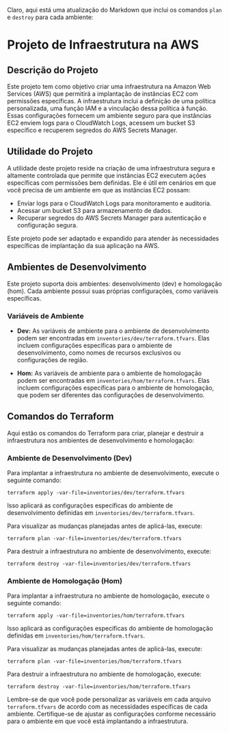 Claro, aqui está uma atualização do Markdown que inclui os comandos `plan` e `destroy` para cada ambiente:

# Projeto de Infraestrutura na AWS

## Descrição do Projeto

Este projeto tem como objetivo criar uma infraestrutura na Amazon Web Services (AWS) que permitirá a implantação de instâncias EC2 com permissões específicas. A infraestrutura inclui a definição de uma política personalizada, uma função IAM e a vinculação dessa política à função. Essas configurações fornecem um ambiente seguro para que instâncias EC2 enviem logs para o CloudWatch Logs, acessem um bucket S3 específico e recuperem segredos do AWS Secrets Manager.

## Utilidade do Projeto

A utilidade deste projeto reside na criação de uma infraestrutura segura e altamente controlada que permite que instâncias EC2 executem ações específicas com permissões bem definidas. Ele é útil em cenários em que você precisa de um ambiente em que as instâncias EC2 possam:

- Enviar logs para o CloudWatch Logs para monitoramento e auditoria.
- Acessar um bucket S3 para armazenamento de dados.
- Recuperar segredos do AWS Secrets Manager para autenticação e configuração segura.

Este projeto pode ser adaptado e expandido para atender às necessidades específicas de implantação da sua aplicação na AWS.

## Ambientes de Desenvolvimento

Este projeto suporta dois ambientes: desenvolvimento (dev) e homologação (hom). Cada ambiente possui suas próprias configurações, como variáveis específicas.

### Variáveis de Ambiente

- **Dev:** As variáveis de ambiente para o ambiente de desenvolvimento podem ser encontradas em `inventories/dev/terraform.tfvars`. Elas incluem configurações específicas para o ambiente de desenvolvimento, como nomes de recursos exclusivos ou configurações de região.

- **Hom:** As variáveis de ambiente para o ambiente de homologação podem ser encontradas em `inventories/hom/terraform.tfvars`. Elas incluem configurações específicas para o ambiente de homologação, que podem ser diferentes das configurações de desenvolvimento.

## Comandos do Terraform

Aqui estão os comandos do Terraform para criar, planejar e destruir a infraestrutura nos ambientes de desenvolvimento e homologação:

### Ambiente de Desenvolvimento (Dev)

Para implantar a infraestrutura no ambiente de desenvolvimento, execute o seguinte comando:

```shell
terraform apply -var-file=inventories/dev/terraform.tfvars
```

Isso aplicará as configurações específicas do ambiente de desenvolvimento definidas em `inventories/dev/terraform.tfvars`.

Para visualizar as mudanças planejadas antes de aplicá-las, execute:

```shell
terraform plan -var-file=inventories/dev/terraform.tfvars
```

Para destruir a infraestrutura no ambiente de desenvolvimento, execute:

```shell
terraform destroy -var-file=inventories/dev/terraform.tfvars
```

### Ambiente de Homologação (Hom)

Para implantar a infraestrutura no ambiente de homologação, execute o seguinte comando:

```shell
terraform apply -var-file=inventories/hom/terraform.tfvars
```

Isso aplicará as configurações específicas do ambiente de homologação definidas em `inventories/hom/terraform.tfvars`.

Para visualizar as mudanças planejadas antes de aplicá-las, execute:

```shell
terraform plan -var-file=inventories/hom/terraform.tfvars
```

Para destruir a infraestrutura no ambiente de homologação, execute:

```shell
terraform destroy -var-file=inventories/hom/terraform.tfvars
```

Lembre-se de que você pode personalizar as variáveis em cada arquivo `terraform.tfvars` de acordo com as necessidades específicas de cada ambiente. Certifique-se de ajustar as configurações conforme necessário para o ambiente em que você está implantando a infraestrutura.